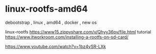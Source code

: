 # linux-rootfs-amd64
debootstrap , linux , amd64 , docker , new os 

linux-rootfs https://www15.zippyshare.com/v/Qhyy36pv/file.html tutorial https://www.itworkroom.com/installing-a-rootfs-on-sd-card/

https://www.youtube.com/watch?v=1bz4vSR-LXk


